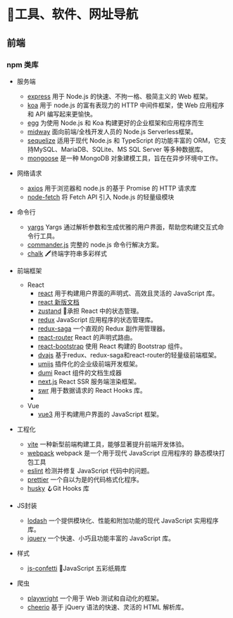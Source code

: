 # 🧭工具、软件、网址导航

## 前端

### npm 类库

- 服务端
	- [express](https://github.com/expressjs/express) 用于 Node.js 的快速、不拘一格、极简主义的 Web 框架。
	- [koa](https://github.com/koajs/koa) 用于 node.js 的富有表现力的 HTTP 中间件框架，使 Web 应用程序和 API 编写起来更愉快。
	- [egg](https://github.com/eggjs/egg) 为使用 Node.js 和 Koa 构建更好的企业框架和应用程序而生
	- [midway](https://github.com/midwayjs/midway) 面向前端/全栈开发人员的 Node.js Serverless框架。
	- [sequelize](https://github.com/sequelize/sequelize) 适用于现代 Node.js 和 TypeScript 的功能丰富的 ORM，它支持MySQL、MariaDB、SQLite、MS SQL Server 等多种数据库。
	- [mongoose](https://github.com/Automattic/mongoose) 是一种 MongoDB 对象建模工具，旨在在异步环境中工作。 
	
- 网络请求
	- [axios](https://github.com/axios/axios) 用于浏览器和 node.js 的基于 Promise 的 HTTP 请求库
	- [node-fetch](https://github.com/node-fetch/node-fetch) 将 Fetch API 引入 Node.js 的轻量级模块

- 命令行
	- [yargs](https://github.com/yargs/yargs) Yargs 通过解析参数和生成优雅的用户界面，帮助您构建交互式命令行工具。
	- [commander.js](https://github.com/tj/commander.js/blob/master/Readme_zh-CN.md) 完整的 node.js 命令行解决方案。
	- [chalk](https://github.com/chalk/chalk) 🖍终端字符串多彩样式

- 前端框架
	- React
		- [react](https://github.com/facebook/react) 用于构建用户界面的声明式、高效且灵活的 JavaScript 库。
		- [react 新版文档](https://beta.reactjs.org/)
		- [zustand](https://github.com/pmndrs/zustand) 🐻承担 React 中的状态管理。
		- [redux](https://github.com/reduxjs/redux) JavaScript 应用程序的状态管理库。
		- [redux-saga](https://github.com/redux-saga/redux-saga) 一个直观的 Redux 副作用管理器。
		- [react-router](https://github.com/remix-run/react-router) React 的声明式路由。
		- [react-bootstrap](https://github.com/react-bootstrap/react-bootstrap) 使用 React 构建的 Bootstrap 组件。
		- [dvajs](https://github.com/dvajs/dva) 基于redux、redux-saga和react-router的轻量级前端框架。
		- [umijs](https://github.com/umijs/umi) 插件化的企业级前端开发框架。
		- [dumi](https://github.com/umijs/dumi) React 组件的文档生成器
		- [next.js](https://github.com/vercel/next.js) React SSR 服务端渲染框架。
		- [swr](https://github.com/vercel/swr) 用于数据请求的 React Hooks 库。
		- 
	- Vue
		- [vue3](https://cn.vuejs.org/guide/introduction.html) 用于构建用户界面的 JavaScript 框架。

- 工程化
	- [vite](https://cn.vitejs.dev/guide/) 一种新型前端构建工具，能够显著提升前端开发体验。
	- [webpack](https://www.webpackjs.com/concepts/) webpack 是一个用于现代 JavaScript 应用程序的 静态模块打包工具
	- [eslint](https://github.com/eslint/eslint) 检测并修复 JavaScript 代码中的问题。
	- [prettier](https://github.com/prettier/prettier) 一个自以为是的代码格式化程序。
	- [husky](https://github.com/typicode/husky) 🪝Git Hooks 库

- JS封装
	- [lodash](https://github.com/lodash/lodash) 一个提供模块化、性能和附加功能的现代 JavaScript 实用程序库。
	- [jquery](https://github.com/jquery/jquery) 一个快速、小巧且功能丰富的 JavaScript 库。

- 样式
	- [js-confetti](https://github.com/loonywizard/js-confetti) 🎉JavaScript 五彩纸屑库

- 爬虫
	- [playwright](https://github.com/microsoft/playwright) 一个用于 Web 测试和自动化的框架。
	- [cheerio](https://github.com/cheeriojs/cheerio) 基于 jQuery 语法的快速、灵活的 HTML 解析库。